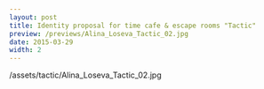 ```yaml
---
layout: post
title: Identity proposal for time cafe & escape rooms "Tactic"
preview: /previews/Alina_Loseva_Tactic_02.jpg
date: 2015-03-29
width: 2
---
```

/assets/tactic/Alina_Loseva_Tactic_02.jpg
